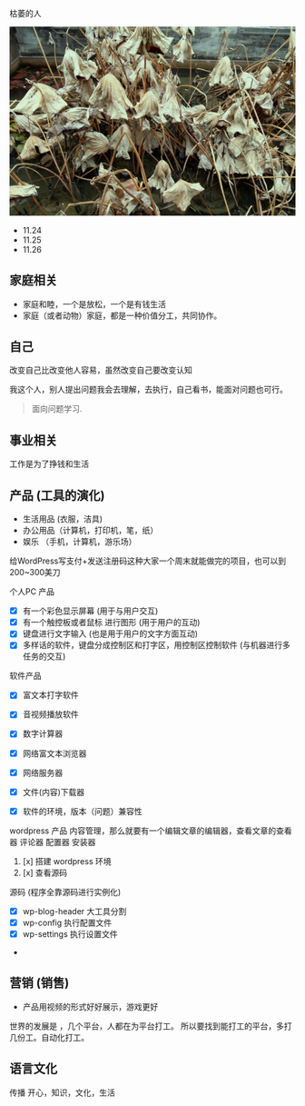 

枯萎的人

![](images/2022-11-24-07-49-13.png)


- 11.24
- 11.25
- 11.26

## 家庭相关

- 家庭和睦，一个是放松，一个是有钱生活
- 家庭（或者动物）家庭，都是一种价值分工，共同协作。


## 自己

改变自己比改变他人容易，虽然改变自己要改变认知

我这个人，别人提出问题我会去理解，去执行，自己看书，能面对问题也可行。
> 面向问题学习.

## 事业相关

工作是为了挣钱和生活


## 产品 (工具的演化)

- 生活用品 (衣服，洁具)
- 办公用品（计算机，打印机，笔，纸）
- 娱乐 （手机，计算机，游乐场）

给WordPress写支付+发送注册码这种大家一个周末就能做完的项目，也可以到200~300美刀


个人PC 产品
- [x] 有一个彩色显示屏幕 (用于与用户交互)
- [x] 有一个触控板或者鼠标 进行图形 (用于用户的互动)
- [x] 键盘进行文字输入 (也是用于用户的文字方面互动)
- [x] 多样话的软件，键盘分成控制区和打字区，用控制区控制软件 (与机器进行多任务的交互)

软件产品
- [x] 富文本打字软件
- [x] 音视频播放软件
- [x] 数字计算器
- [x] 网络富文本浏览器
- [x] 网络服务器
- [x] 文件(内容)下载器
- [x] 软件的环境，版本（问题）兼容性


wordpress 产品
内容管理，那么就要有一个编辑文章的编辑器，查看文章的查看器
评论器
配置器
安装器


1. [x] 搭建 wordpress 环境
2. [x] 查看源码


源码 (程序全靠源码进行实例化)

- [x] wp-blog-header  大工具分割
- [x] wp-config 执行配置文件
- [x] wp-settings 执行设置文件
- 


## 营销 (销售)

- 产品用视频的形式好好展示，游戏更好

世界的发展是 ，几个平台，人都在为平台打工。
所以要找到能打工的平台，多打几份工。自动化打工。



## 语言文化

传播 开心，知识，文化，生活

